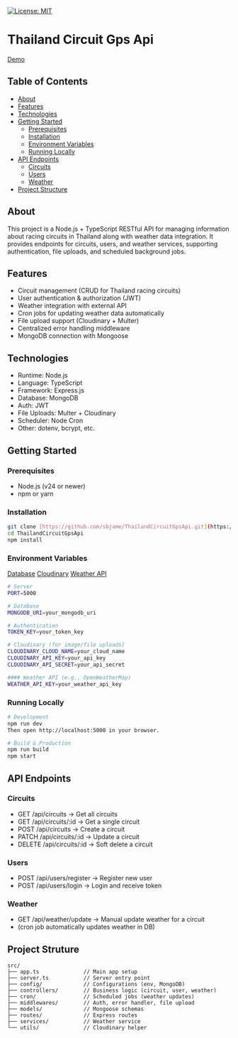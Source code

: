 [![License: MIT](https://img.shields.io/badge/License-MIT-blue)](https://opensource.org/licenses/MIT)

# Thailand Circuit Gps Api

[Demo](https://thailandcircuitgpsapi.onrender.com)

## Table of Contents
- [About](#about)
- [Features](#features)
- [Technologies](#technologies)
- [Getting Started](#getting-started)
  - [Prerequisites](#prerequisites)
  - [Installation](#installation)
  - [Environment Variables](#environment-variables)
  - [Running Locally](#running-locally)
- [API Endpoints](#api-endpoints)
  - [Circuits](#circuits)
  - [Users](#users)
  - [Weather](#weather)
- [Project Structure](#project-structure)

## About
This project is a Node.js + TypeScript RESTful API for managing information about racing circuits in Thailand along with weather data integration.
It provides endpoints for circuits, users, and weather services, supporting authentication, file uploads, and scheduled background jobs.

## Features
- Circuit management (CRUD for Thailand racing circuits)
- User authentication & authorization (JWT)
- Weather integration with external API
- Cron jobs for updating weather data automatically
- File upload support (Cloudinary + Multer)
- Centralized error handling middleware
- MongoDB connection with Mongoose

## Technologies
- Runtime: Node.js
- Language: TypeScript
- Framework: Express.js
- Database: MongoDB
- Auth: JWT
- File Uploads: Multer + Cloudinary
- Scheduler: Node Cron
- Other: dotenv, bcrypt, etc.

## Getting Started

### Prerequisites
- Node.js (v24 or newer)
- npm or yarn

### Installation
```bash
git clone [https://github.com/sbjame/ThailandCircuitGpsApi.git](https://github.com/sbjame/ThailandCircuitGpsApi.git)
cd ThailandCircuitGpsApi
npm install
```

### Environment Variables
[Database](https://www.mongodb.com)
[Cloudinary](https://cloudinary.com/home)
[Weather API](https://www.weatherapi.com)

```bash
# Server
PORT=5000

# Database
MONGODB_URI=your_mongodb_uri

# Authentication
TOKEN_KEY=your_token_key

# Cloudinary (for image/file uploads)
CLOUDINARY_CLOUD_NAME=your_cloud_name
CLOUDINARY_API_KEY=your_api_key
CLOUDINARY_API_SECRET=your_api_secret

#### Weather API (e.g., OpenWeatherMap)
WEATHER_API_KEY=your_weather_api_key
```

### Running Locally
```bash
# Development
npm run dev
Then open http://localhost:5000 in your browser.

# Build & Production
npm run build
npm start
```

## API Endpoints
### Circuits
- GET /api/circuits → Get all circuits
- GET /api/circuits/:id → Get a single circuit
- POST /api/circuits → Create a circuit
- PATCH /api/circuits/:id → Update a circuit
- DELETE /api/circuits/:id → Soft delete a circuit
  
### Users
- POST /api/users/register → Register new user
- POST /api/users/login → Login and receive token

### Weather
- GET /api/weather/update → Manual update weather for a circuit
- (cron job automatically updates weather in DB)

## Project Struture
```text
src/
├── app.ts              // Main app setup
├── server.ts           // Server entry point
├── config/             // Configurations (env, MongoDB)
├── controllers/        // Business logic (circuit, user, weather)
├── cron/               // Scheduled jobs (weather updates)
├── middlewares/        // Auth, error handler, file upload
├── models/             // Mongoose schemas
├── routes/             // Express routes
├── services/           // Weather service
└── utils/              // Cloudinary helper
```
